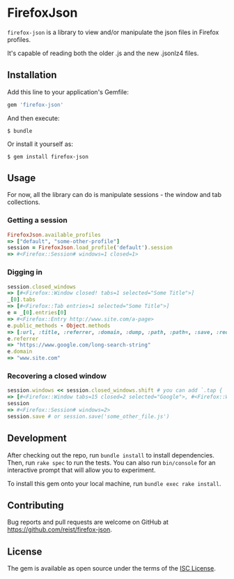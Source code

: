 # FirefoxJson

`firefox-json` is a library to view and/or manipulate the json files in Firefox profiles.

It's capable of reading both the older .js and the new .jsonlz4 files.

## Installation

Add this line to your application's Gemfile:

```ruby
gem 'firefox-json'
```

And then execute:

    $ bundle

Or install it yourself as:

    $ gem install firefox-json

## Usage

For now, all the library can do is manipulate sessions - the window and tab collections.

### Getting a session

```ruby
FirefoxJson.available_profiles
=> ["default", "some-other-profile"]
session = FirefoxJson.load_profile('default').session
=> #<Firefox::Session# windows=1 closed=1>
```

### Digging in

```ruby
session.closed_windows
=> [#<Firefox::Window closed! tabs=1 selected="Some Title">]
_[0].tabs
=> [#<Firefox::Tab entries=1 selected="Some Title">]
e = _[0].entries[0]
=> #<Firefox::Entry http://www.site.com/a-page>
e.public_methods - Object.methods
=> [:url, :title, :referrer, :domain, :dump, :path, :path=, :save, :required_key, :reload]
e.referrer
=> "https://www.google.com/long-search-string"
e.domain
=> "www.site.com"
```

### Recovering a closed window

```ruby
session.windows << session.closed_windows.shift # you can add `.tap { |w| w.is_closed = false }` to remove the `closed!` part
=> [#<Firefox::Window tabs=15 closed=2 selected="Google">, #<Firefox::Window closed! tabs=3 selected="Ruby Programming Language">]
session
=> #<Firefox::Session# windows=2>
session.save # or session.save('some_other_file.js')
```

## Development

After checking out the repo, run `bundle install` to install dependencies. Then, run `rake spec` to run the tests. You can also run `bin/console` for an interactive prompt that will allow you to experiment.

To install this gem onto your local machine, run `bundle exec rake install`.

## Contributing

Bug reports and pull requests are welcome on GitHub at https://github.com/reist/firefox-json.

## License

The gem is available as open source under the terms of the [ISC License](https://opensource.org/licenses/ISC).

